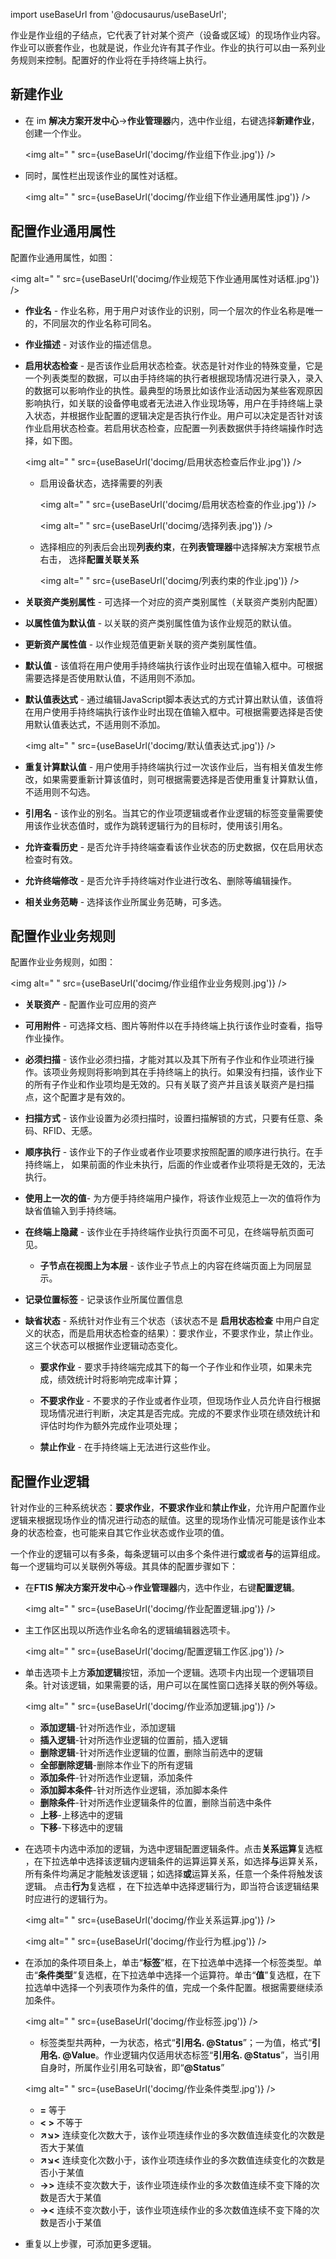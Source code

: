 
import useBaseUrl from '@docusaurus/useBaseUrl';

作业是作业组的子结点，它代表了针对某个资产（设备或区域）的现场作业内容。作业可以嵌套作业，也就是说，作业允许有其子作业。作业的执行可以由一系列业务规则来控制。配置好的作业将在手持终端上执行。

## 新建作业

* 在 im **解决方案开发中心**->**作业管理器**内，选中作业组，右键选择**新建作业**，创建一个作业。

  <img alt=" " src={useBaseUrl('docimg/作业组下作业.jpg')} />

* 同时，属性栏出现该作业的属性对话框。

  <img alt=" " src={useBaseUrl('docimg/作业组下作业通用属性.jpg')} />

## 配置作业通用属性

配置作业通用属性，如图：

<img alt=" " src={useBaseUrl('docimg/作业规范下作业通用属性对话框.jpg')} />

* **作业名** - 作业名称，用于用户对该作业的识别，同一个层次的作业名称是唯一的，不同层次的作业名称可同名。

* **作业描述** - 对该作业的描述信息。

* **启用状态检查** - 是否该作业启用状态检查。状态是针对作业的特殊变量，它是一个列表类型的数据，可以由手持终端的执行者根据现场情况进行录入，录入的数据可以影响作业的执性。最典型的场景比如该作业活动因为某些客观原因影响执行，如关联的设备停电或者无法进入作业现场等，用户在手持终端上录入状态，并根据作业配置的逻辑决定是否执行作业。用户可以决定是否针对该作业启用状态检查。若启用状态检查，应配置一列表数据供手持终端操作时选择，如下图。

  <img alt=" " src={useBaseUrl('docimg/启用状态检查后作业.jpg')} />

  * 启用设备状态，选择需要的列表

    <img alt=" " src={useBaseUrl('docimg/启用状态检查的作业.jpg')} />

    <img alt=" " src={useBaseUrl('docimg/选择列表.jpg')} />

  * 选择相应的列表后会出现**列表约束**，在**列表管理器**中选择解决方案根节点右击， 选择**配置关联关系**

    <img alt=" " src={useBaseUrl('docimg/列表约束的作业.jpg')} />

* **关联资产类别属性** - 可选择一个对应的资产类别属性（关联资产类别内配置）

* **以属性值为默认值** - 以关联的资产类别属性值为该作业规范的默认值。

* **更新资产属性值** - 以作业规范值更新关联的资产类别属性值。

* **默认值** - 该值将在用户使用手持终端执行该作业时出现在值输入框中。可根据需要选择是否使用默认值，不适用则不添加。

* **默认值表达式** - 通过编辑JavaScript脚本表达式的方式计算出默认值，该值将在用户使用手持终端执行该作业时出现在值输入框中。可根据需要选择是否使用默认值表达式，不适用则不添加。

  <img alt=" " src={useBaseUrl('docimg/默认值表达式.jpg')} />

* **重复计算默认值** - 用户使用手持终端执行过一次该作业后，当有相关值发生修改，如果需要重新计算该值时，则可根据需要选择是否使用重复计算默认值，不适用则不勾选。

* **引用名** - 该作业的别名。当其它的作业项逻辑或者作业逻辑的标签变量需要使用该作业状态值时，或作为跳转逻辑行为的目标时，使用该引用名。

* **允许查看历史** - 是否允许手持终端查看该作业状态的历史数据，仅在启用状态检查时有效。

* **允许终端修改** - 是否允许手持终端对作业进行改名、删除等编辑操作。

* **相关业务范畴** - 选择该作业所属业务范畴，可多选。

## 配置作业业务规则

配置作业业务规则，如图：

<img alt=" " src={useBaseUrl('docimg/作业组作业业务规则.jpg')} />

* **关联资产** - 配置作业可应用的资产

* **可用附件** - 可选择文档、图片等附件以在手持终端上执行该作业时查看，指导作业操作。

* **必须扫描** - 该作业必须扫描，才能对其以及其下所有子作业和作业项进行操作。该项业务规则将影响到其在手持终端上的执行。如果没有扫描，该作业下的所有子作业和作业项均是无效的。只有关联了资产并且该关联资产是扫描点，这个配置才是有效的。

* **扫描方式** - 该作业设置为必须扫描时，设置扫描解锁的方式，只要有任意、条码、RFID、无感。

* **顺序执行** - 该作业下的子作业或者作业项要求按照配置的顺序进行执行。在手持终端上， 如果前面的作业未执行，后面的作业或者作业项将是无效的，无法执行。

* **使用上一次的值**- 为方便手持终端用户操作，将该作业规范上一次的值将作为缺省值输入到手持终端。

* **在终端上隐藏** - 该作业在手持终端作业执行页面不可见，在终端导航页面可见。

  * **子节点在视图上为本层** - 该作业子节点上的内容在终端页面上为同层显示。

* **记录位置标签** - 记录该作业所属位置信息

* **缺省状态** - 系统针对作业有三个状态（该状态不是 **启用状态检查** 中用户自定义的状态，而是启用状态检查的结果）：要求作业，不要求作业，禁止作业。这三个状态可以根据作业逻辑动态变化。

  * **要求作业** - 要求手持终端完成其下的每一个子作业和作业项，如果未完成，绩效统计时将影响完成率计算；

  * **不要求作业** - 不要求的子作业或者作业项，但现场作业人员允许自行根据现场情况进行判断，决定其是否完成。完成的不要求作业项在绩效统计和评估时均作为额外完成作业项处理；

  * **禁止作业** - 在手持终端上无法进行这些作业。

## 配置作业逻辑

针对作业的三种系统状态：**要求作业**，**不要求作业**和**禁止作业**，允许用户配置作业逻辑来根据现场作业的情况进行动态的赋值。这里的现场作业情况可能是该作业本身的状态检查，也可能来自其它作业状态或作业项的值。

一个作业的逻辑可以有多条，每条逻辑可以由多个条件进行**或**或者**与**的运算组成。每一个逻辑均可以关联例外等级。其具体的配置步骤如下：

* 在**FTIS 解决方案开发中心**->**作业管理器**内，选中作业，右键**配置逻辑**。

  <img alt=" " src={useBaseUrl('docimg/作业配置逻辑.jpg')} />

* 主工作区出现以所选作业名命名的逻辑编辑器选项卡。

  <img alt=" " src={useBaseUrl('docimg/配置逻辑工作区.jpg')} />

* 单击选项卡上方**添加逻辑**按钮，添加一个逻辑。选项卡内出现一个逻辑项目条。针对该逻辑，如果需要的话，用户可以在属性窗口选择关联的例外等级。

  <img alt=" " src={useBaseUrl('docimg/作业添加逻辑.jpg')} />

  * **添加逻辑**-针对所选作业，添加逻辑
  * **插入逻辑**-针对所选作业逻辑的位置前，插入逻辑
  * **删除逻辑**-针对所选作业逻辑的位置，删除当前选中的逻辑
  * **全部删除逻辑**-删除本作业下的所有逻辑
  * **添加条件**-针对所选作业逻辑，添加条件
  * **添加脚本条件**-针对所选作业逻辑，添加脚本条件
  * **删除条件**-针对所选作业逻辑条件的位置，删除当前选中条件
  * **上移**-上移选中的逻辑
  * **下移**-下移选中的逻辑

* 在选项卡内选中添加的逻辑，为选中逻辑配置逻辑条件。点击**关系运算**复选框 ，在下拉选单中选择该逻辑内逻辑条件的运算运算关系，如选择**与**运算关系，所有条件均满足才能触发该逻辑；如选择**或**运算关系，任意一个条件将触发该逻辑。 点击**行为**复选框 ，在下拉选单中选择逻辑行为，即当符合该逻辑结果时应进行的逻辑行为。

  <img alt=" " src={useBaseUrl('docimg/作业关系运算.jpg')} />

  <img alt=" " src={useBaseUrl('docimg/作业行为框.jpg')} />

* 在添加的条件项目条上，单击“**标签**”框，在下拉选单中选择一个标签类型。单击“**条件类型**”复选框，在下拉选单中选择一个运算符。单击“**值**”复选框，在下拉选单中选择一个列表项作为条件的值，完成一个条件配置。根据需要继续添加条件。

  <img alt=" " src={useBaseUrl('docimg/作业标签.jpg')} />

  * 标签类型共两种，一为状态，格式“**引用名. @Status**”；一为值，格式“**引用名. @Value**。作业逻辑内仅适用状态标签“**引用名. @Status**”，当引用自身时，所属作业引用名可缺省，即“**@Status**”

  <img alt=" " src={useBaseUrl('docimg/作业条件类型.jpg')} />

  * **=**  等于
  * **< >**  不等于
  * **↗↘>**  连续变化次数大于，该作业项连续作业的多次数值连续变化的次数是否大于某值
  * **↗↘<**  连续变化次数小于，该作业项连续作业的多次数值连续变化的次数是否小于某值
  * **→>**  连续不变次数大于，该作业项连续作业的多次数值连续不变下降的次数是否大于某值
  * **→<**  连续不变次数小于，该作业项连续作业的多次数值连续不变下降的次数是否小于某值

* 重复以上步骤，可添加更多逻辑。


